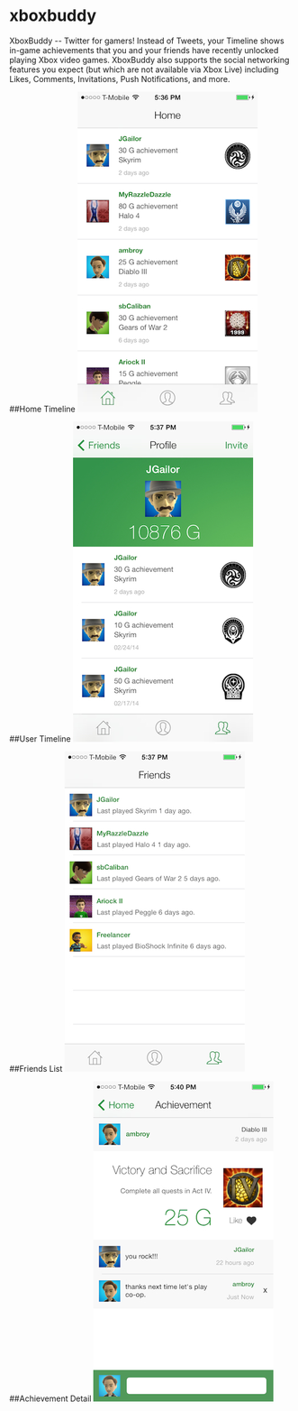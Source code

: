 xboxbuddy
=========

XboxBuddy -- Twitter for gamers! Instead of Tweets, your Timeline shows in-game achievements that you and your friends have recently unlocked playing Xbox video games. XboxBuddy also supports the social networking features you expect (but which are not available via Xbox Live) including Likes, Comments, Invitations, Push Notifications, and more.

##Home Timeline
![home](Screenshots/HomeTimeline.jpg)

##User Timeline
![user](Screenshots/Profile.jpg)

##Friends List
![friends](Screenshots/Friends.jpg)

##Achievement Detail
![achievement_detail](Screenshots/Achievement.jpg)
